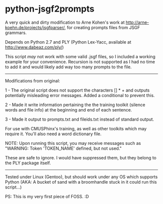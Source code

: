 python-jsgf2prompts
===================

A very quick and dirty modification to Arne Kohen's work at http://arne-koehn.de/projects/jsgfparser/, for creating prompts files from JSGF grammars.

Depends on Python 2.7 and PLY (Python Lex-Yacc, available at http://www.dabeaz.com/ply/)


This script _may_ not work with some valid .jsgf files, so I included a working example for your convenience. Recursion is not supported as I had no time to add it and would likely add way too many prompts to the file.

---

Modifications from original:

1 - The original script does not support the characters [] * + and outputs potentially misleading error messages. Added a conditional to prevent this.

2 - Made it write information pertaining the the training toolkit (silence words and file info) at the beginning and end of each sentence.

3 - Made it output to prompts.txt and fileids.txt instead of standard output.

For use with CMUSPhinx's training, as well as other toolkits which may require it. You'll also need a word dictionary file.

NOTE: Upon running this script, you may receive messages such as "WARNING: Token 'TOKEN_NAME' defined, but not used."

These are safe to ignore. I would have suppressed them, but they belong to the PLY package itself.

---

Tested under Linux (Gentoo), but should work under any OS which supports Python (AKA: A bucket of sand with a broomhandle stuck in it could run this script...)

PS: This is my very first piece of FOSS. :D
